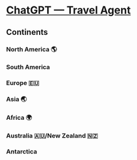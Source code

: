 # [ChatGPT — Travel Agent](https://chat.openai.com/)

## Continents 

### North America 🌎 

### South America 

### Europe 🇪🇺 

### Asia 🌏 

### Africa 🌍 

### Australia 🇦🇺/New Zealand 🇳🇿 

### Antarctica

